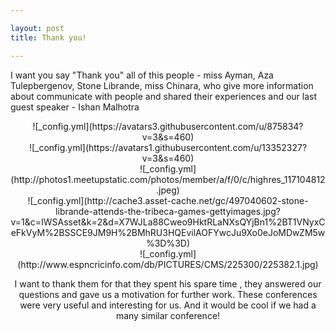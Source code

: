 ```yaml
---

layout: post
title: Thank you!

---
```


I want you say "Thank you" all of this people - miss Ayman, Aza Tulepbergenov, Stone Librande, miss Chinara, who give more information about communicate with people and shared their experiences and our last guest speaker - Ishan Malhotra
<br/>
<center/>![_config.yml](https://avatars3.githubusercontent.com/u/875834?v=3&s=460)

<center/>![_config.yml](https://avatars1.githubusercontent.com/u/13352327?v=3&s=460)
<center/>![_config.yml](http://photos1.meetupstatic.com/photos/member/a/f/0/c/highres_117104812.jpeg) <center/>![_config.yml](http://cache3.asset-cache.net/gc/497040602-stone-librande-attends-the-tribeca-games-gettyimages.jpg?v=1&c=IWSAsset&k=2&d=X7WJLa88Cweo9HktRLaNXsQYjBn1%2BT1VNyxCeFkVyM%2BSSCE9JM9H%2BMhRU3HQEvilAOFYwcJu9Xo0eJoMDwZM5w%3D%3D)
<center/>![_config.yml](http://www.espncricinfo.com/db/PICTURES/CMS/225300/225382.1.jpg)

I want to thank them for that they spent his spare time , they answered our questions and gave us a motivation for further work.
These conferences were very useful and interesting for us. And it would be cool if we had a  many similar conference!
